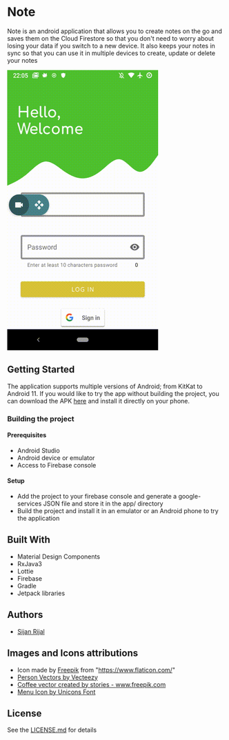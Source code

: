 # Note
Note is an android application that allows you to create notes on the go and saves them on the Cloud Firestore so that you don't need to worry about losing your data if you switch to a new device. It also keeps your notes in sync so that you can use it in multiple devices to create, update or delete your notes

![App Demo](./app-demo.gif)


## Getting Started
The application supports multiple versions of Android; from KitKat to Android 11. 
If you would like to try the app without building the project, you can download the APK [here](apk/Note.apk) and install it directly on your phone.

### Building the project
#### Prerequisites
* Android Studio
* Android device or emulator
* Access to Firebase console

#### Setup
* Add the project to your firebase console and generate a google-services JSON file and store it in the app/ directory
* Build the project and install it in an emulator or an Android phone to try the application

## Built With
* Material Design Components
* RxJava3
* Lottie
* Firebase
* Gradle
* Jetpack libraries

## Authors
* [Sijan Rijal](https://github.com/sijanr)

## Images and Icons attributions
* Icon made by [Freepik](https://www.flaticon.com/authors/freepik) from "https://www.flaticon.com/"
* [Person Vectors by Vecteezy](https://www.vecteezy.com/free-vector/person)
* <a href="https://www.freepik.com/vectors/coffee">Coffee vector created by stories - www.freepik.com</a>
* <a href="https://iconscout.com/icon/menu-2694328">Menu Icon by Unicons Font</a>

## License
See the [LICENSE.md](LICENSE) for details
